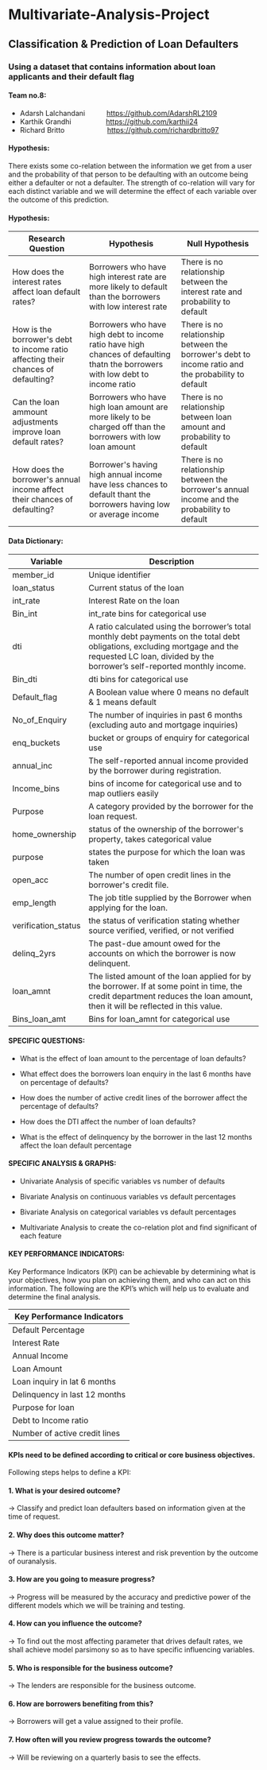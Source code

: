 # Multivariate-Analysis-Project

## Classification & Prediction of Loan Defaulters

### Using a dataset that contains information about loan applicants and their default flag 

#### Team no.8:  
* Adarsh Lalchandani    &nbsp; &nbsp; &nbsp; &nbsp;  &nbsp;      https://github.com/AdarshRL2109
* Karthik Grandhi    &nbsp; &nbsp; &nbsp; &nbsp; &nbsp; &nbsp; &nbsp; &ensp;           https://github.com/karthii24
* Richard Britto      &nbsp; &nbsp; &nbsp; &nbsp; &nbsp; &nbsp; &nbsp; &nbsp; &nbsp; &ensp;          https://github.com/richardbritto97

#### Hypothesis: 
There exists some co-relation between the information we get from a user and the probability of that person to be defaulting with an outcome being either a defaulter or not a defaulter. The strength of co-relation will vary for each distinct variable and we will determine the effect of each variable over the outcome of this prediction.

#### Hypothesis:

Research Question | Hypothesis | Null Hypothesis
------------ | ------------- |  -------------
How does the interest rates affect loan default rates? | Borrowers who have high interest rate are more likely to default than the borrowers with low interest rate | There is no relationship between the interest rate and probability to default
How is the borrower's debt to income ratio affecting their chances of defaulting? | Borrowers who have high debt to income ratio have high chances of defaulting thatn the borrowers with low debt to income ratio | There is no relationship between the borrower's debt to income ratio and the probability to default
Can the loan ammount adjustments improve loan default rates? | Borrowers who have high loan amount are more likely to be charged off than the borrowers with low loan amount | There is no relationship between loan amount and probability to default
How does the borrower's annual income affect their chances of defaulting? | Borrower's having high annual income have less chances to default thant the borrowers having low or average income | There is no relationship between the borrower's annual income and the probability to default



#### Data Dictionary:

Variable | Description
------------ | -------------
member_id | Unique identifier
loan_status | Current status of the loan
int_rate | Interest Rate on the loan
Bin_int | int_rate bins for categorical use
dti | A ratio calculated using the borrower’s total monthly debt payments on the total debt obligations, excluding mortgage and the requested LC loan, divided by the borrower’s self-reported monthly income.
Bin_dti | dti bins for categorical use
Default_flag | A Boolean value where 0 means no default & 1 means default
No_of_Enquiry | The number of inquiries in past 6 months (excluding auto and mortgage inquiries)
enq_buckets | bucket or groups of enquiry for categorical use
annual_inc | The self-reported annual income provided by the borrower during registration.
Income_bins | bins of income for categorical use and to map outliers easily
Purpose | A category provided by the borrower for the loan request. 
home_ownership | status of the ownership of the borrower's property, takes categorical value
purpose | states the purpose for which the loan was taken
open_acc | The number of open credit lines in the borrower's credit file.
emp_length | The job title supplied by the Borrower when applying for the loan.
verification_status | the status of verification stating whether source verified, verified, or not verified
delinq_2yrs | The past-due amount owed for the accounts on which the borrower is now delinquent.
loan_amnt | The listed amount of the loan applied for by the borrower. If at some point in time, the credit department reduces the loan amount, then it will be reflected in this value.
Bins_loan_amt | Bins for loan_amnt for categorical use


#### SPECIFIC QUESTIONS:

* What is the effect of loan amount to the percentage of loan defaults?

* What effect does the borrowers loan enquiry in the last 6 months have on percentage of defaults?

* How does the number of active credit lines of the borrower affect the percentage of defaults?

* How does the DTI affect the number of loan defaults?

* What is the effect of delinquency by the borrower in the last 12 months affect the loan default 	          percentage

#### SPECIFIC ANALYSIS & GRAPHS:

* Univariate Analysis of specific variables vs number of defaults

* Bivariate Analysis on continuous variables vs default percentages

* Bivariate Analysis on categorical variables vs default percentages

* Multivariate Analysis to create the co-relation plot and find significant of each feature 
	
#### KEY PERFORMANCE INDICATORS: 

Key Performance Indicators (KPI) can be achievable by determining what is your objectives, how you plan on achieving them, and who can act on this information. The following are the KPI’s which will help us to evaluate and determine the final analysis. 

Key Performance Indicators | 
------------ | 
Default Percentage |
Interest Rate |
Annual Income |
Loan Amount |
Loan inquiry in lat 6 months |
Delinquency in last 12 months |
Purpose for loan |
Debt to Income ratio |
Number of active credit lines |

#### KPIs need to be defined according to critical or core business objectives.
Following steps helps to define a KPI: 

#### 1.   What is your desired outcome? 
-> Classify and predict loan defaulters based on information given at the time of request.

#### 2.   Why does this outcome matter? 
-> There is a particular business interest and risk prevention by the outcome of ouranalysis.

#### 3.   How are you going to measure progress? 
-> Progress will be measured by the accuracy and predictive power of the different models which 	   we will be training and testing.

#### 4.   How can you influence the outcome? 
-> To find out the most affecting parameter that drives default rates, we shall achieve model 		   parsimony so as to have specific influencing variables.
	

#### 5.    Who is responsible for the business outcome? 
-> The lenders are responsible for the business outcome.

#### 6.   How are borrowers benefiting from this? 
-> Borrowers will get a value assigned to their profile.

#### 7.   How often will you review progress towards the outcome? 
-> Will be reviewing on a quarterly basis to see the effects. 
